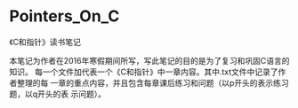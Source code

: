 # Pointers_On_C
《C和指针》读书笔记

本笔记为作者在2016年寒假期间所写，写此笔记的目的是为了复习和巩固C语言的知识。
每一个文件加代表一个《C和指针》中一章内容。其中.txt文件中记录了作者整理的每
一章的重点内容，并且包含每章课后练习和问题（以p开头的表示练习题，以q开头的表
示问题）。
